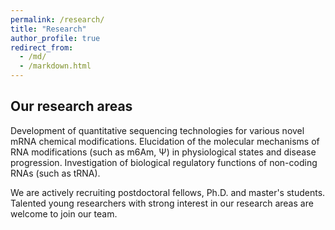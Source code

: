 ```yaml
---
permalink: /research/
title: "Research"
author_profile: true
redirect_from: 
  - /md/
  - /markdown.html
---
```


## Our research areas
Development of quantitative sequencing technologies for various novel mRNA chemical modifications.
Elucidation of the molecular mechanisms of RNA modifications (such as m6Am, Ψ) in physiological states and disease progression.
Investigation of biological regulatory functions of non-coding RNAs (such as tRNA).

We are actively recruiting postdoctoral fellows, Ph.D. and master's students. Talented young researchers with strong interest in our research areas are welcome to join our team.
